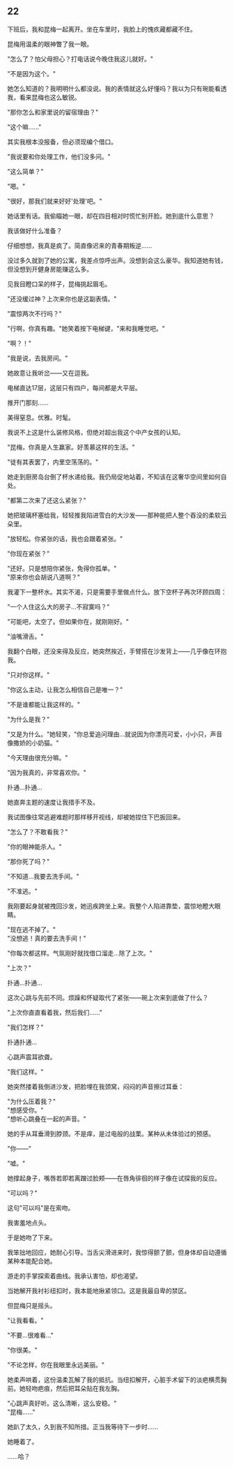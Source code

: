 ## 22  

下班后，我和昆梅一起离开。坐在车里时，我脸上的愧疚藏都藏不住。  

昆梅用温柔的眼神瞥了我一眼。  

"怎么了？怕父母担心？打电话说今晚住我这儿就好。"  

"不是因为这个。"  

她怎么知道的？我明明什么都没说。我的表情就这么好懂吗？我以为只有琬能看透我，看来昆梅也这么敏锐。  

"那你怎么和家里说的留宿理由？"  

"这个嘛......"  

其实我根本没报备，但必须现编个借口。  

"我说要和你处理工作，他们没多问。"  

"这么简单？"  

"嗯。"  

"很好，那我们就来好好'处理'吧。"  

她话里有话。我偷瞄她一眼，却在四目相对时慌忙别开脸。她到底什么意思？  

我该做好什么准备？  

仔细想想，我真是疯了。简直像迟来的青春期叛逆......  

没过多久就到了她的公寓，我差点惊呼出声。没想到会这么豪华。我知道她有钱，但没想到开健身房能赚这么多。  

见我目瞪口呆的样子，昆梅挑起眉毛。  

"还没缓过神？上次来你也是这副表情。"  

"震惊两次不行吗？"  

"行啊，你真有趣。"她笑着按下电梯键，"来和我睡觉吧。"  

"啊？！"  

"我是说，去我房间。"  

她故意让我听岔——又在逗我。  

电梯直达17层，这层只有四户，每间都是大平层。  

推开门那刻......  

美得窒息。优雅。时髦。  

我说不上这是什么装修风格，但绝对超出我这个中产女孩的认知。  

"昆梅，你真是人生赢家。好羡慕这样的生活。"  

"徒有其表罢了，内里空荡荡的。"  

她走到厨房岛台倒了杯水递给我。我仍局促地站着，不知该在这奢华空间里如何自处。  

"都第二次来了还这么紧张？"  

她把玻璃杯塞给我，轻轻推我陷进雪白的大沙发——那种能把人整个吞没的柔软云朵里。  

"放轻松。你紧张的话，我也会跟着紧张。"  

"你现在紧张？"  

"还好。只是想陪你紧张，免得你孤单。"  
"原来你也会胡说八道啊？"  

我灌下一整杯水。其实不渴，只是需要手里做点什么。放下空杯子再次环顾四周：  

"一个人住这么大的房子...不寂寞吗？"  

"可能吧，太空了。但如果你在，就刚刚好。"  

"油嘴滑舌。"  

我翻个白眼，还没来得及反应，她突然挨近，手臂搭在沙发背上——几乎像在环抱我。  

"只对你这样。"  

"你这么主动，让我怎么相信自己是唯一？"  

"不是谁都能让我这样的。"  

"为什么是我？"  

"又是为什么。"她轻笑，"你总爱追问理由...就说因为你漂亮可爱，小小只，声音像撒娇的小奶猫。"  

"今天理由很充分嘛。"  

"因为我真的，非常喜欢你。"  

扑通...扑通...  

她直奔主题的速度让我措手不及。  

我试图像往常逃避难题时那样移开视线，却被她捏住下巴扳回来。  

"怎么了？不敢看我？"  

"你的眼神能杀人。"  

"那你死了吗？"  

"不知道...我要去洗手间。"  

"不准逃。"  

我刚要起身就被拽回沙发，她迅疾跨坐上来。我整个人陷进靠垫，震惊地瞪大眼睛。  

"现在逃不掉了。"  
"没想逃！真的要去洗手间！"  

"你每次都这样。气氛刚好就找借口溜走...除了上次。"  

"上次？"  

扑通...扑通...  

这次心跳与先前不同。烦躁和怀疑取代了紧张——琬上次来到底做了什么？  

"上次你直直看着我，然后我们......"  

"我们怎样？"  

扑通扑通...  

心跳声震耳欲聋。  

"我们这样。"  

她突然搂着我倒进沙发，把脸埋在我颈窝，闷闷的声音擦过耳垂：  

"为什么压着我？"  
"想感受你。"  
"想听心跳叠在一起的声音。"  

她的手从耳垂滑到脖颈。不是痒，是过电般的战栗。某种从未体验过的预感。  

"你——"  

"嘘。"  

她撑起身子，嘴唇若即若离蹭过脸颊——在唇角徘徊的样子像在试探我的反应。  

"可以吗？"  

这句"可以吗"是在索吻。  

我害羞地点头。  

于是她吻了下来。  

我笨拙地回应，她耐心引导。当舌尖滑进来时，我惊得颤了颤，但身体却自动遵循某种本能配合她。  

游走的手掌探索着曲线。我承认害怕，却也渴望。  

当她解开我衬衫纽扣时，我本能地揪紧领口。这是我最自卑的禁区。  

但昆梅只是摇头。  

"让我看看。"  

"不要...很难看..."  

"你很美。"  

"不论怎样，你在我眼里永远美丽。"  

她柔声哄着，这份温柔瓦解了我的抵抗。当纽扣解开，心脏手术留下的淡疤横贯胸前。她轻吻疤痕，然后把耳朵贴在我左胸。  

"心跳声真好听。这么清晰，这么安稳。"  
"昆梅......"  

她趴了太久，久到我不知所措。正当我等待下一步时......  

她睡着了。  

......哈？  

